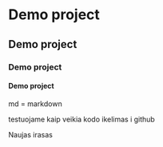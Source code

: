 # Demo project
## Demo project
### Demo project
#### Demo project
md = markdown

testuojame kaip veikia kodo ikelimas i github

Naujas irasas